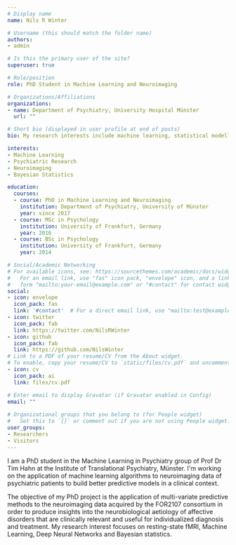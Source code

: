 ```yaml
---
# Display name
name: Nils R Winter

# Username (this should match the folder name)
authors:
- admin

# Is this the primary user of the site?
superuser: true

# Role/position
role: PhD Student in Machine Learning and Neuroimaging

# Organizations/Affiliations
organizations:
- name: Department of Psychiatry, University Hospital Münster
  url: ""

# Short bio (displayed in user profile at end of posts)
bio: My research interests include machine learning, statistical modelling, neuroimaging and research on mental disorders.

interests:
- Machine Learning
- Psychiatric Research
- Neuroimaging
- Bayesian Statistics

education:
  courses:
  - course: PhD in Machine Learning and Neuroimaging
    institution: Department of Psychiatry, University of Münster
    year: since 2017
  - course: MSc in Psychology
    institution: University of Frankfurt, Germany
    year: 2016
  - course: BSc in Psychology
    institution: University of Frankfurt, Germany
    year: 2014

# Social/Academic Networking
# For available icons, see: https://sourcethemes.com/academic/docs/widgets/#icons
#   For an email link, use "fas" icon pack, "envelope" icon, and a link in the
#   form "mailto:your-email@example.com" or "#contact" for contact widget.
social:
- icon: envelope
  icon_pack: fas
  link: '#contact'  # For a direct email link, use "mailto:test@example.org".
- icon: twitter
  icon_pack: fab
  link: https://twitter.com/NilsRWinter
- icon: github
  icon_pack: fab
  link: https://github.com/NilsWinter
# Link to a PDF of your resume/CV from the About widget.
# To enable, copy your resume/CV to `static/files/cv.pdf` and uncomment the lines below.  
- icon: cv
  icon_pack: ai
  link: files/cv.pdf

# Enter email to display Gravatar (if Gravatar enabled in Config)
email: ""
  
# Organizational groups that you belong to (for People widget)
#   Set this to `[]` or comment out if you are not using People widget.  
user_groups:
- Researchers
- Visitors
---
```


I am a PhD student in the Machine Learning in Psychiatry group of Prof Dr Tim Hahn at the Institute of Translational Psychiatry, 
Münster. I'm working on the application of machine learning algorithms to neuroimaging data of psychiatric patients to 
build better predictive models in a clinical context. 

The objective of my PhD project is the application of multi-variate predictive methods to the neuroimaging data acquired by the FOR2107 consortium in order to produce insights into the 
neurobiological aetiology of affective disorders that are clinically relevant and useful for individualized diagnosis 
and treatment. My research interest focuses on resting-state fMRI, Machine Learning, Deep Neural Networks and Bayesian 
statistics.
